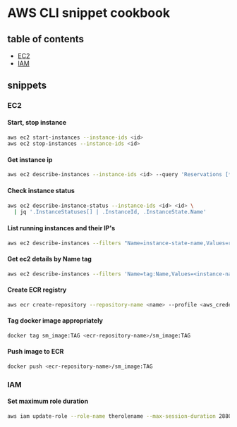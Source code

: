 # AWS CLI snippet cookbook

## table of contents

- [EC2](#ec2)
- [IAM](#iam)

## snippets

### EC2

#### Start, stop instance

```sh
aws ec2 start-instances --instance-ids <id>
aws ec2 stop-instances --instance-ids <id>
```

#### Get instance ip

```sh
aws ec2 describe-instances --instance-ids <id> --query 'Reservations [*].Instances [*].PublicIpAddress' --output text
```

#### Check instance status

```sh
aws ec2 describe-instance-status --instance-ids <id> <id> \
  | jq '.InstanceStatuses[] | .InstanceId, .InstanceState.Name'
```

#### List running instances and their IP's

```sh
aws ec2 describe-instances --filters "Name=instance-state-name,Values=running" | jq '.Reservations[].Instances[] | .InstanceId, .PrivateIpAddress'
```

#### Get ec2 details by Name tag

```sh
aws ec2 describe-instances --filters 'Name=tag:Name,Values=<instance-name>'
```

#### Create ECR registry
```sh
aws ecr create-repository --repository-name <name> --profile <aws_credentials_profile>
```

#### Tag docker image appropriately

```sh
docker tag sm_image:TAG <ecr-repository-name>/sm_image:TAG
```

#### Push image to ECR

```sh
docker push <ecr-repository-name>/sm_image:TAG
```

### IAM

#### Set maximum role duration

```sh
aws iam update-role --role-name therolename --max-session-duration 28800
```

